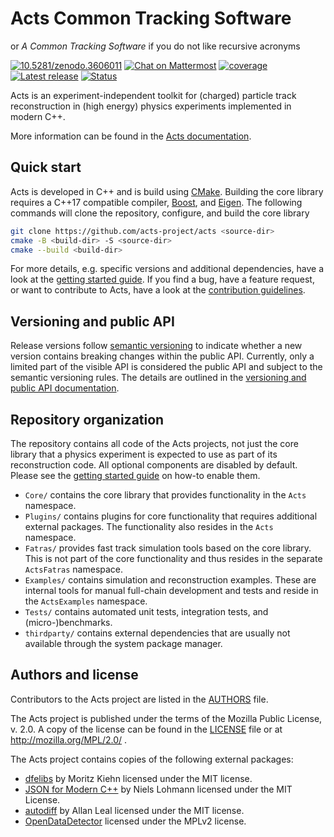 # Acts Common Tracking Software

or *A Common Tracking Software* if you do not like recursive acronyms

[![10.5281/zenodo.3606011](https://badgen.net/badge/DOI/10.5281%2Fzenodo.3606011/blue)](https://doi.org/10.5281/zenodo.3606011)
[![Chat on Mattermost](https://badgen.net/badge/chat/on%20mattermost/cyan)](https://mattermost.web.cern.ch/acts/)
[![coverage](https://badgen.net/codecov/c/github/acts-project/acts/main)](https://codecov.io/gh/acts-project/acts/branch/main)
[![Latest release](https://badgen.net/github/release/acts-project/acts)](https://github.com/acts-project/acts/releases)
[![Status](https://badgen.net/github/status/acts-project/acts)](https://github.com/acts-project/acts/actions)

Acts is an experiment-independent toolkit for (charged) particle track
reconstruction in (high energy) physics experiments implemented in modern C++.

More information can be found in the [Acts documentation](https://acts.readthedocs.io/).

## Quick start

Acts is developed in C++ and is build using [CMake](https://cmake.org). Building
the core library requires a C++17 compatible compiler,
[Boost](http://boost.org), and [Eigen](http://eigen.tuxfamily.org). The
following commands will clone the repository, configure, and build the core
library

```sh
git clone https://github.com/acts-project/acts <source-dir>
cmake -B <build-dir> -S <source-dir>
cmake --build <build-dir>
```

For more details, e.g. specific versions and additional dependencies, have a
look at the [getting started guide](docs/getting_started.md). If you find a bug,
have a feature request, or want to contribute to Acts, have a look at the
[contribution guidelines](CONTRIBUTING.rst).

## Versioning and public API

Release versions follow [semantic versioning](https://semver.org/spec/v2.0.0.html)
to indicate whether a new version contains breaking changes within the public API.
Currently, only a limited part of the visible API is considered the public API
and subject to the semantic versioning rules. The details are outlined in the
[versioning and public API documentation](docs/versioning.rst).

## Repository organization

The repository contains all code of the Acts projects, not just the core library
that a physics experiment is expected to use as part of its reconstruction code.
All optional components are disabled by default. Please see the
[getting started guide](docs/getting_started.md) on how-to enable them.

-   `Core/` contains the core library that provides functionality in the `Acts`
    namespace.
-   `Plugins/` contains plugins for core functionality that requires
    additional external packages. The functionality also resides in the `Acts`
    namespace.
-   `Fatras/` provides fast track simulation tools based on the core
    library. This is not part of the core functionality and thus resides in the
    separate `ActsFatras` namespace.
-   `Examples/` contains simulation and reconstruction examples. These are
    internal tools for manual full-chain development and tests and reside in
    the `ActsExamples` namespace.
-   `Tests/` contains automated unit tests, integration tests, and
    (micro-)benchmarks.
-   `thirdparty/` contains external dependencies that are usually not available
    through the system package manager.

## Authors and license

Contributors to the Acts project are listed in the [AUTHORS](AUTHORS) file.

The Acts project is published under the terms of the Mozilla Public License, v. 2.0.
A copy of the license can be found in the [LICENSE](LICENSE) file or at
http://mozilla.org/MPL/2.0/ .

The Acts project contains copies of the following external packages:

-   [dfelibs](https://gitlab.cern.ch/msmk/dfelibs) by Moritz Kiehn
    licensed under the MIT license.
-   [JSON for Modern C++](https://github.com/nlohmann/json) by Niels Lohmann
    licensed under the MIT License.
-   [autodiff](https://github.com/autodiff/autodiff/) by Allan Leal licensed
    under the MIT license.
-   [OpenDataDetector](https://github.com/acts-project/OpenDataDetector)
    licensed under the MPLv2 license.
